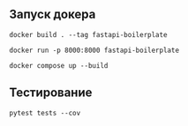 ## Запуск докера

```shell
docker build . --tag fastapi-boilerplate

docker run -p 8000:8000 fastapi-boilerplate
```

```shell
docker compose up --build
```

## Тестирование

```shell
pytest tests --cov
```
